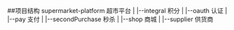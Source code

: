 ##项目结构
    supermarket-platform 超市平台
    |
    |--integral  积分
    |
    |--oauth     认证
    |
    |--pay       支付
    |
    |--secondPurchase  秒杀
    |
    |--shop       商城
    |
    |--supplier    供货商
    